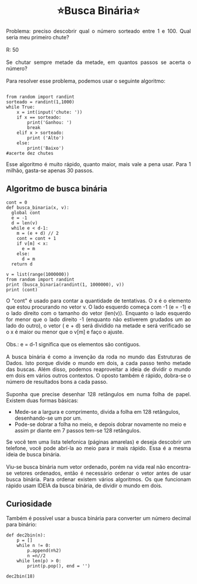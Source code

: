 <h1 align="center"> ⭐Busca Binária⭐ </h1>

<p align="justify">Problema: preciso descobrir qual o número sorteado entre 1 e 100. Qual seria meu primeiro chute?<br>
<br>R: 50<br>
<br>
Se chutar sempre metade da metade, em quantos passos se acerta o número?<br>
<br>
Para resolver esse problema, podemos usar o seguinte algoritmo:<br></p>

```

from random import randint
sorteado = randint(1,1000)
while True:
    x = int(input('chute: '))
    if x == sorteado:
        print('Ganhou: ')
        break
    elif x > sorteado:
        print ('Alto')
    else:
        print('Baixo')
#acerte dez chutes
```

<p align="justify">Esse algoritmo é muito rápido, quanto maior, mais vale a pena usar. Para 1 milhão, gasta-se apenas 30 passos.<br></p>

## Algoritmo de busca binária

```
cont = 0
def busca_binaria(x, v):
  global cont
  e = -1
  d = len(v)
  while e < d-1: 
    m = (e + d) // 2
    cont = cont + 1
    if v[m] < x:
      e = m
    else:
      d = m
  return d

v = list(range(1000000))
from random import randint
print (busca_binaria(randint(1, 1000000), v))
print (cont)
```

<p align="justify">O "cont" é usado para contar a quantidade de tentativas. O x é o elemento que estou procurando no vetor v. O lado esquerdo começa com -1 (e = -1) e o lado direito com o tamanho do vetor (len(v)). Enquanto o lado esquerdo for menor que o lado direito -1 (enquanto não estiverem grudados um ao lado do outro), o vetor ( e + d) será dividido na metade e será verificado se o x é maior ou menor que o v[m] e faço o ajuste.<br> 
<br>
Obs.: e = d-1 significa que os elementos são contíguos.<br>
<br>
A busca binária é como a invenção da roda no mundo das Estruturas de Dados. Isto porque divide o mundo em dois, a cada passo tenho metade das buscas. Além disso, podemos reaproveitar a ideia de dividir o mundo em dois em vários outros contextos. O oposto também é rápido, dobra-se o número de resultados bons a cada passo.<br>
<br>
Suponha que precise desenhar 128 retângulos em numa folha de papel. Existem duas formas básicas:<br></p>

* Mede-se a largura e comprimento, divida a folha em 128 retângulos, desenhando-se um por um.
* Pode-se dobrar a folha no meio, e depois dobrar novamente no meio e assim pr diante em 7 passos tem-se 128 retângulos.

<p align="justify">Se você tem uma lista telefonica (páginas amarelas) e deseja descobrir um telefone, você pode abrí-la ao meio para ir mais rápido. Essa é a mesma ideia de busca binária.<br>
<br>
Viu-se busca binária num vetor ordenado, porém na vida real não encontra-se vetores ordenados, então é necessário ordenar o vetor antes de usar busca binária. Para ordenar existem vários algoritmos. Os que funcionam rápido usam IDEIA da busca binária, de dividir o mundo em dois.<br></p>

## Curiosidade

<p align="justify">Também é possível usar a busca binária para converter um número decimal para binário:<br></p>

```
def dec2bin(n):
    p = []
    while n != 0:
        p.append(n%2)
        n =n//2
    while len(p) > 0:
        print(p.pop(), end = '')

dec2bin(18)
```

